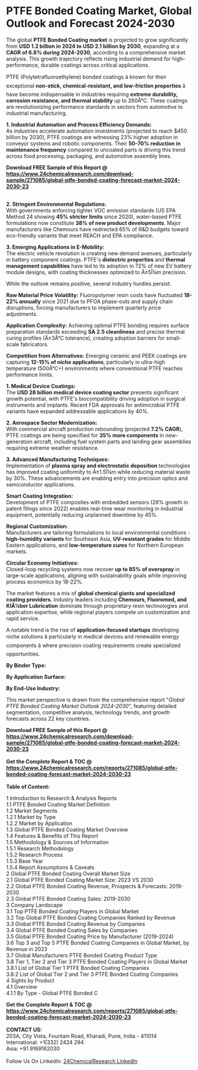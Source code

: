 <h1>PTFE Bonded Coating Market, Global Outlook and Forecast 2024-2030</h1><p>The global <strong>PTFE Bonded Coating market</strong> is projected to grow significantly from <strong>USD 1.2 billion in 2024 to USD 2.1 billion by 2030</strong>, expanding at a <strong>CAGR of 6.8% during 2024-2030</strong>, according to a comprehensive market analysis. This growth trajectory reflects rising industrial demand for high-performance, durable coatings across critical applications.</p><p>PTFE (Polytetrafluoroethylene) bonded coatings â known for their exceptional <strong>non-stick, chemical-resistant, and low-friction properties</strong> â have become indispensable in industries requiring <strong>extreme durability, corrosion resistance, and thermal stability</strong> up to 260Â°C. These coatings are revolutionizing performance standards in sectors from automotive to industrial manufacturing.</p><p><strong>1. Industrial Automation and Process Efficiency Demands:</strong><br>
As industries accelerate automation investments (projected to reach $450 billion by 2030), PTFE coatings are witnessing 23% higher adoption in conveyor systems and robotic components. Their <strong>50-70% reduction in maintenance frequency</strong> compared to uncoated parts is driving this trend across food processing, packaging, and automotive assembly lines.</p><div><b>Download FREE Sample of this Report @ 
            <a href="https://www.24chemicalresearch.com/download-sample/271085/global-ptfe-bonded-coating-forecast-market-2024-2030-23">
            https://www.24chemicalresearch.com/download-sample/271085/global-ptfe-bonded-coating-forecast-market-2024-2030-23</a></b></div><br><p><strong>2. Stringent Environmental Regulations:</strong><br>
With governments enforcing tighter VOC emission standards (US EPA Method 24 showing <strong>45% stricter limits</strong> since 2020), water-based PTFE formulations now constitute <strong>38% of new product developments</strong>. Major manufacturers like Chemours have redirected 65% of R&amp;D budgets toward eco-friendly variants that meet REACH and EPA compliance.</p><p><strong>3. Emerging Applications in E-Mobility:</strong><br>
The electric vehicle revolution is creating new demand avenues, particularly in battery component coatings. PTFE's <strong>dielectric properties</strong> and <strong>thermal management capabilities</strong> have led to its adoption in 72% of new EV battery module designs, with coating thicknesses optimized to Â±5Î¼m precision.</p><p>While the outlook remains positive, several industry hurdles persist:</p><p><strong>Raw Material Price Volatility:</strong> Fluoropolymer resin costs have fluctuated <strong>18-22% annually</strong> since 2021 due to PFOA phase-outs and supply chain disruptions, forcing manufacturers to implement quarterly price adjustments.</p><p><strong>Application Complexity:</strong> Achieving optimal PTFE bonding requires surface preparation standards exceeding <strong>SA 2.5 cleanliness</strong> and precise thermal curing profiles (Â±3Â°C tolerance), creating adoption barriers for small-scale fabricators.</p><p><strong>Competition from Alternatives:</strong> Emerging ceramic and PEEK coatings are capturing <strong>12-15% of niche applications</strong>, particularly in ultra-high temperature (500Â°C+) environments where conventional PTFE reaches performance limits.</p><p><strong>1. Medical Device Coatings:</strong><br>
The <strong>USD 28 billion medical device coating sector</strong> presents significant growth potential, with PTFE's biocompatibility driving adoption in surgical instruments and implants. Recent FDA approvals for antimicrobial PTFE variants have expanded addressable applications by 40%.</p><p><strong>2. Aerospace Sector Modernization:</strong><br>
With commercial aircraft production rebounding (projected <strong>7.2% CAGR</strong>), PTFE coatings are being specified for <strong>35% more components</strong> in new-generation aircraft, including fuel system parts and landing gear assemblies requiring extreme weather resistance.</p><p><strong>3. Advanced Manufacturing Techniques:</strong><br>
Implementation of <strong>plasma spray and electrostatic deposition</strong> technologies has improved coating uniformity to Â±1.5Î¼m while reducing material waste by 30%. These advancements are enabling entry into precision optics and semiconductor applications.</p><p><strong>Smart Coating Integration:</strong><br>
	Development of PTFE composites with embedded sensors (28% growth in patent filings since 2022) enables real-time wear monitoring in industrial equipment, potentially reducing unplanned downtime by 45%.</p><p><strong>Regional Customization:</strong><br>
	Manufacturers are tailoring formulations to local environmental conditions - <strong>high-humidity variants</strong> for Southeast Asia, <strong>UV-resistant grades</strong> for Middle Eastern applications, and <strong>low-temperature cures</strong> for Northern European markets.</p><p><strong>Circular Economy Initiatives:</strong><br>
	Closed-loop recycling systems now recover <strong>up to 85% of overspray</strong> in large-scale applications, aligning with sustainability goals while improving process economics by 18-22%.</p><p>The market features a mix of <strong>global chemical giants and specialized coating providers</strong>. Industry leaders including <strong>Chemours, Fluoromed, and KlÃ¼ber Lubrication</strong> dominate through proprietary resin technologies and application expertise, while regional players compete on customization and rapid service.</p><p>A notable trend is the rise of <strong>application-focused startups</strong> developing niche solutions â particularly in medical devices and renewable energy components â where precision coating requirements create specialized opportunities.</p><p><strong>By Binder Type:</strong></p><p><strong>By Application Surface:</strong></p><p><strong>By End-Use Industry:</strong></p><p>This market perspective is drawn from the comprehensive report "<em>Global PTFE Bonded Coating Market Outlook 2024-2030</em>", featuring detailed segmentation, competitive analysis, technology trends, and growth forecasts across 22 key countries.</p><div><b>Download FREE Sample of this Report @ 
            <a href="https://www.24chemicalresearch.com/download-sample/271085/global-ptfe-bonded-coating-forecast-market-2024-2030-23">
            https://www.24chemicalresearch.com/download-sample/271085/global-ptfe-bonded-coating-forecast-market-2024-2030-23</a></b></div><br><div><b>Get the Complete Report & TOC @ 
            <a href="https://www.24chemicalresearch.com/reports/271085/global-ptfe-bonded-coating-forecast-market-2024-2030-23">
            https://www.24chemicalresearch.com/reports/271085/global-ptfe-bonded-coating-forecast-market-2024-2030-23</a></b></div><br>
            <b>Table of Content:</b><p>1 Introduction to Research & Analysis Reports<br />
    1.1 PTFE Bonded Coating Market Definition<br />
    1.2 Market Segments<br />
        1.2.1 Market by Type<br />
        1.2.2 Market by Application<br />
    1.3 Global PTFE Bonded Coating Market Overview<br />
    1.4 Features & Benefits of This Report<br />
    1.5 Methodology & Sources of Information<br />
        1.5.1 Research Methodology<br />
        1.5.2 Research Process<br />
        1.5.3 Base Year<br />
        1.5.4 Report Assumptions & Caveats<br />
2 Global PTFE Bonded Coating Overall Market Size<br />
    2.1 Global PTFE Bonded Coating Market Size: 2023 VS 2030<br />
    2.2 Global PTFE Bonded Coating Revenue, Prospects & Forecasts: 2019-2030<br />
    2.3 Global PTFE Bonded Coating Sales: 2019-2030<br />
3 Company Landscape<br />
    3.1 Top PTFE Bonded Coating Players in Global Market<br />
    3.2 Top Global PTFE Bonded Coating Companies Ranked by Revenue<br />
    3.3 Global PTFE Bonded Coating Revenue by Companies<br />
    3.4 Global PTFE Bonded Coating Sales by Companies<br />
    3.5 Global PTFE Bonded Coating Price by Manufacturer (2019-2024)<br />
    3.6 Top 3 and Top 5 PTFE Bonded Coating Companies in Global Market, by Revenue in 2023<br />
    3.7 Global Manufacturers PTFE Bonded Coating Product Type<br />
    3.8 Tier 1, Tier 2 and Tier 3 PTFE Bonded Coating Players in Global Market<br />
        3.8.1 List of Global Tier 1 PTFE Bonded Coating Companies<br />
        3.8.2 List of Global Tier 2 and Tier 3 PTFE Bonded Coating Companies<br />
4 Sights by Product<br />
    4.1 Overview<br />
        4.1.1 By Type - Global PTFE Bonded C</p><div><b>Get the Complete Report & TOC @ 
            <a href="https://www.24chemicalresearch.com/reports/271085/global-ptfe-bonded-coating-forecast-market-2024-2030-23">
            https://www.24chemicalresearch.com/reports/271085/global-ptfe-bonded-coating-forecast-market-2024-2030-23</a></b></div><br><b>CONTACT US:</b><br>
            203A, City Vista, Fountain Road, Kharadi, Pune, India - 411014<br>
            International: +1(332) 2424 294<br>
            Asia: +91 9169162030 <br><br>
            Follow Us On LinkedIn: <a href="https://www.linkedin.com/company/24chemicalresearch/">24ChemicalResearch LinkedIn</a>